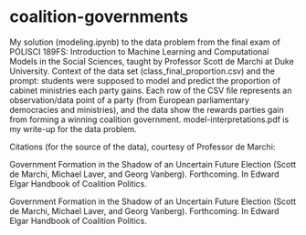 # coalition-governments
My solution (modeling.ipynb) to the data problem from the final exam of POLISCI 189FS: Introduction to Machine Learning and Computational Models in the Social Sciences, taught by Professor Scott de Marchi at Duke University. Context of the data set (class_final_proportion.csv) and the prompt: students were supposed to model and predict the proportion of cabinet ministries each party gains. Each row of the CSV file represents an observation/data point of a party (from European parliamentary democracies and ministries), and the data show the rewards parties gain from forming a winning coalition government. model-interpretations.pdf is my write-up for the data problem.

Citations (for the source of the data), courtesy of Professor de Marchi: 

Government Formation in the Shadow of an Uncertain Future Election (Scott de Marchi, Michael Laver, and Georg Vanberg). Forthcoming. In Edward Elgar Handbook of Coalition Politics.

Government Formation in the Shadow of an Uncertain Future Election (Scott de Marchi, Michael Laver, and Georg Vanberg). Forthcoming. In Edward Elgar Handbook of Coalition Politics.
